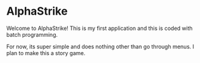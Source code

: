 # AlphaStrike
Welcome to AlphaStrike! This is my first application and this is coded with batch programming. 

For now, its super simple and does nothing other than go through menus. I plan to make this a story game.
